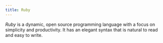 ```yaml
---
title: Ruby
---
```


<dfn>Ruby</dfn> is a dynamic, open source programming language with a focus on simplicity and productivity. It has an elegant syntax that is natural to read and easy to write.
